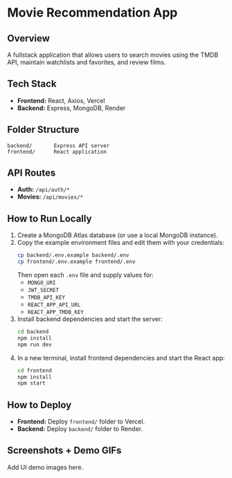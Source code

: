 # Movie Recommendation App

## Overview
A fullstack application that allows users to search movies using the TMDB API, maintain watchlists and favorites, and review films.

## Tech Stack
- **Frontend:** React, Axios, Vercel
- **Backend:** Express, MongoDB, Render

## Folder Structure
```
backend/       Express API server
frontend/      React application
```

## API Routes
- **Auth:** `/api/auth/*`
- **Movies:** `/api/movies/*`

## How to Run Locally
1. Create a MongoDB Atlas database (or use a local MongoDB instance).
2. Copy the example environment files and edit them with your credentials:
   ```bash
   cp backend/.env.example backend/.env
   cp frontend/.env.example frontend/.env
   ```
   Then open each `.env` file and supply values for:
   - `MONGO_URI`
   - `JWT_SECRET`
   - `TMDB_API_KEY`
   - `REACT_APP_API_URL`
   - `REACT_APP_TMDB_KEY`
3. Install backend dependencies and start the server:
   ```bash
   cd backend
   npm install
   npm run dev
   ```
4. In a new terminal, install frontend dependencies and start the React app:
   ```bash
   cd frontend
   npm install
   npm start
   ```

## How to Deploy
- **Frontend:** Deploy `frontend/` folder to Vercel.
- **Backend:** Deploy `backend/` folder to Render.

## Screenshots + Demo GIFs
Add UI demo images here.
